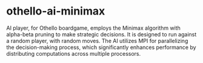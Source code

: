 # othello-ai-minimax
AI player, for Othello boardgame, employs the Minimax algorithm with alpha-beta pruning to make strategic decisions. It is designed to run against a random player, with random moves. The AI utilizes MPI for parallelizing the decision-making process, which significantly enhances performance by distributing computations across multiple processors.
